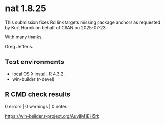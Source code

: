 # nat 1.8.25

This submission fixes Rd link targets missing package anchors as requested by
Kurt Hornik on behalf of CRAN on 2025-07-23.

With many thanks,

Greg Jefferis.

## Test environments

* local OS X install, R 4.3.2.
* win-builder (r-devel)

## R CMD check results

0 errors | 0 warnings | 0 notes

https://win-builder.r-project.org/AuvjIM1EH5rb
